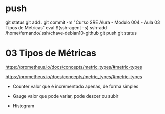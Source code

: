 
# ##############################################################################################################################################################
# ##############################################################################################################################################################
# ##############################################################################################################################################################
# ##############################################################################################################################################################
# push

git status
git add .
git commit -m "Curso SRE Alura - Modulo 004 - Aula  03 Tipos de Métricas"
eval $(ssh-agent -s)
ssh-add /home/fernando/.ssh/chave-debian10-github
git push
git status




# ##############################################################################################################################################################
# ##############################################################################################################################################################
# ##############################################################################################################################################################
# ##############################################################################################################################################################
# 03 Tipos de Métricas



https://prometheus.io/docs/concepts/metric_types/#metric-types



<https://prometheus.io/docs/concepts/metric_types/#metric-types>




- Counter
valor que é incrementado apenas, de forma simples

- Gauge
valor que pode variar, pode descer ou subir

- Histogram
